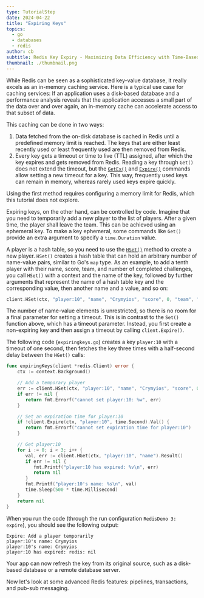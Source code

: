 ```yaml
---
type: TutorialStep
date: 2024-04-22
title: "Expiring Keys"
topics:
  - go
  - databases
  - redis
author: cb
subtitle: Redis Key Expiry - Maximizing Data Efficiency with Time-Based Management
thumbnail: ./thumbnail.png
---
```


While Redis can be seen as a sophisticated key-value database, it really excels as an in-memory caching service. Here is a typical use case for caching services: If an application uses a disk-based database and a performance analysis reveals that the application accesses a small part of the data over and over again, an in-memory cache can accelerate access to that subset of data.

This caching can be done in two ways:

1. Data fetched from the on-disk database is cached in Redis until a predefined memory limit is reached. The keys that are either least recently used or least frequently used are then removed from Redis.
2. Every key gets a timeout or time to live (TTL) assigned, after which the key expires and gets removed from Redis. Reading a key through `Get()` does not extend the timeout, but the [`GetEx()`](https://pkg.go.dev/github.com/redis/go-redis/v9#Client.GetEx) and [`Expire()`](https://pkg.go.dev/github.com/redis/go-redis/v9#Client.Expire) commands allow setting a new timeout for a key. This way, frequently used keys can remain in memory, whereas rarely used keys expire quickly.

Using the first method requires configuring a memory limit for Redis, which this tutorial does not explore.

Expiring keys, on the other hand, can be controlled by code. Imagine that you need to temporarily add a new player to the list of players. After a given time, the player shall leave the team. This can be achieved using an ephemeral key. To make a key ephemeral, some commands like `Get()` provide an extra argument to specify a `time.Duration` value.

A player is a hash table, so you need to use the [`HSet()`](https://pkg.go.dev/github.com/redis/go-redis/v9#Client.HSet) method to create a new player. `HSet()` creates a hash table that can hold an arbitrary number of name-value pairs, similar to Go's `map` type. As an example, to add a tenth player with their name, score, team, and number of completed challenges, you call `HSet()` with a context and the name of the key, followed by further arguments that represent the name of a hash table key and the corresponding value, then another name and a value, and so on:

```go
client.HSet(ctx, "player:10", "name", "Crymyios", "score", 0, "team", "Knucklewimp", "challenges_completed", 0)
```

The number of name-value elements is unrestricted, so there is no room for a final parameter for setting a timeout. This is in contrast to the `Set()` function above, which has a timeout parameter. Instead, you first create a non-expiring key and then assign a timeout by calling `client.Expire()`.

The following code (`expiringkeys.go`) creates a key `player:10` with a timeout of one second, then fetches the key three times with a half-second delay between the `HGet()` calls:

```go
func expiringKeys(client *redis.Client) error {
    ctx := context.Background()

    // Add a temporary player
    err := client.HSet(ctx, "player:10", "name", "Crymyios", "score", 0, "team", "Knucklewimp", "challenges_completed", 0).Err()
    if err != nil {
       return fmt.Errorf("cannot set player:10: %w", err)
    }

    // Set an expiration time for player:10
    if !client.Expire(ctx, "player:10", time.Second).Val() {
       return fmt.Errorf("cannot set expiration time for player:10")
    }

    // Get player:10
    for i := 0; i < 3; i++ {
       val, err := client.HGet(ctx, "player:10", "name").Result()
       if err != nil {
          fmt.Printf("player:10 has expired: %v\n", err)
          return nil
       }
       fmt.Printf("player:10's name: %s\n", val)
       time.Sleep(500 * time.Millisecond)
    }
    return nil
}
```

When you run the code (through the run configuration `RedisDemo 3: expire`), you should see the following output:

```
Expire: Add a player temporarily
player:10's name: Crymyios
player:10's name: Crymyios
player:10 has expired: redis: nil
```

Your app can now refresh the key from its original source, such as a disk-based database or a remote database server.

Now let's look at some advanced Redis features: pipelines, transactions, and pub-sub messaging.
